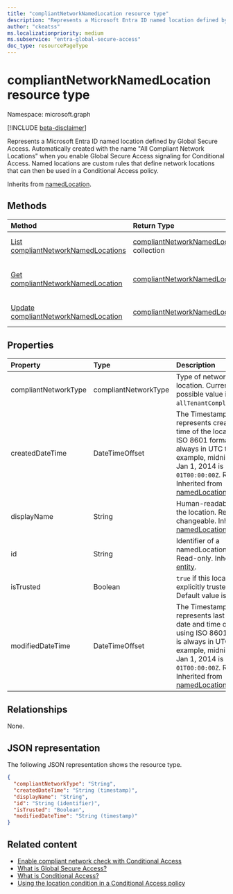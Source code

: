 ```yaml
---
title: "compliantNetworkNamedLocation resource type"
description: "Represents a Microsoft Entra ID named location defined by Global Secure Access. Named locations are custom rules that define network locations that can then be used in a Conditional Access policy."
author: "ckeatss"
ms.localizationpriority: medium
ms.subservice: "entra-global-secure-access"
doc_type: resourcePageType
---
```


# compliantNetworkNamedLocation resource type

Namespace: microsoft.graph

[!INCLUDE [beta-disclaimer](../../includes/beta-disclaimer.md)]

Represents a Microsoft Entra ID named location defined by Global Secure Access. Automatically created with the name "All Compliant Network Locations" when you enable Global Secure Access signaling for Conditional Access. Named locations are custom rules that define network locations that can then be used in a Conditional Access policy.


Inherits from [namedLocation](../resources/namedlocation.md).

## Methods
| Method       | Return Type | Description |
|:-------------|:------------|:------------|
| [List compliantNetworkNamedLocations](../api/conditionalaccessroot-list-namedlocations.md) | [compliantNetworkNamedLocation](compliantnetworknamedlocation.md) collection | Get all the **compliantNetworkNamedLocation** objects in the organization. |
| [Get compliantNetworkNamedLocation](../api/compliantnetworknamedlocation-get.md) | [compliantNetworkNamedLocation](compliantnetworknamedlocation.md) | Read the properties and relationships of a **compliantNetworkNamedLocation** object. |
| [Update compliantNetworkNamedLocation](../api/compliantnetworknamedlocation-update.md) | [compliantNetworkNamedLocation](compliantnetworknamedlocation.md) | Update a **compliantNetworkNamedLocation** object. |

## Properties
| Property     | Type        | Description |
|:-------------|:------------|:------------|
|compliantNetworkType|compliantNetworkType|Type of network access location. Currently the only possible value is `allTenantCompliantNetworks`.|
|createdDateTime|DateTimeOffset|The Timestamp type represents creation date and time of the location using ISO 8601 format and is always in UTC time. For example, midnight UTC on Jan 1, 2014 is `2014-01-01T00:00:00Z`. Read-only. Inherited from [namedLocation](../resources/namedlocation.md).|
|displayName|String|Human-readable name of the location. Required. Not changeable. Inherited from [namedLocation](../resources/namedlocation.md).|
|id|String|Identifier of a namedLocation object. Read-only. Inherited from [entity](../resources/entity.md).|
|isTrusted|Boolean|`true` if this location is explicitly trusted. Optional. Default value is `false`.|
|modifiedDateTime|DateTimeOffset|The Timestamp type represents last modified date and time of the location using ISO 8601 format and is always in UTC time. For example, midnight UTC on Jan 1, 2014 is `2014-01-01T00:00:00Z`. Read-only. Inherited from [namedLocation](../resources/namedlocation.md).|

## Relationships
None.

## JSON representation
The following JSON representation shows the resource type.
<!-- {
  "blockType": "resource",
  "optionalProperties": [

  ],
  "@odata.type": "microsoft.graph.compliantNetworkNamedLocation",
}
-->
``` json
{
  "compliantNetworkType": "String",
  "createdDateTime": "String (timestamp)",
  "displayName": "String",
  "id": "String (identifier)",
  "isTrusted": "Boolean",
  "modifiedDateTime": "String (timestamp)"
}
```

## Related content

+ [Enable compliant network check with Conditional Access](/azure/global-secure-access/how-to-compliant-network)
+ [What is Global Secure Access?](/azure/global-secure-access/overview-what-is-global-secure-access)
+ [What is Conditional Access?](/azure/active-directory/conditional-access/overview)
+ [Using the location condition in a Conditional Access policy](/azure/active-directory/conditional-access/location-condition)